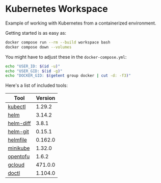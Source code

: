 # Kubernetes Workspace

Example of working with Kubernetes from a containerized environment.

Getting started is as easy as:
```sh
docker compose run --rm --build workspace bash
docker compose down --volumes
```

You might have to adjust these in the `docker-compose.yml`:
```sh
echo "USER_ID: $(id -u)"
echo "USER_GID: $(id -g)"
echo "DOCKER_GID: $(getent group docker | cut -d: -f3)"
```

Here's a list of included tools:

| Tool | Version |
| ---- | ------- |
| [kubectl](https://kubernetes.io/docs/reference/kubectl/kubectl/) | 1.29.2 |
| [helm](https://helm.sh/docs/) | 3.14.2 |
| [helm-diff](https://github.com/databus23/helm-diff) | 3.8.1 |
| [helm-git](https://github.com/aslafy-z/helm-git) | 0.15.1 |
| [helmfile](https://helmfile.readthedocs.io/en/latest/) | 0.162.0 |
| [minikube](https://minikube.sigs.k8s.io/docs/) | 1.32.0 |
| [opentofu](https://opentofu.org/docs/intro/) | 1.6.2 |
| [gcloud](https://cloud.google.com/sdk/gcloud/) | 471.0.0 |
| [doctl](https://docs.digitalocean.com/reference/doctl/) | 1.104.0 |
